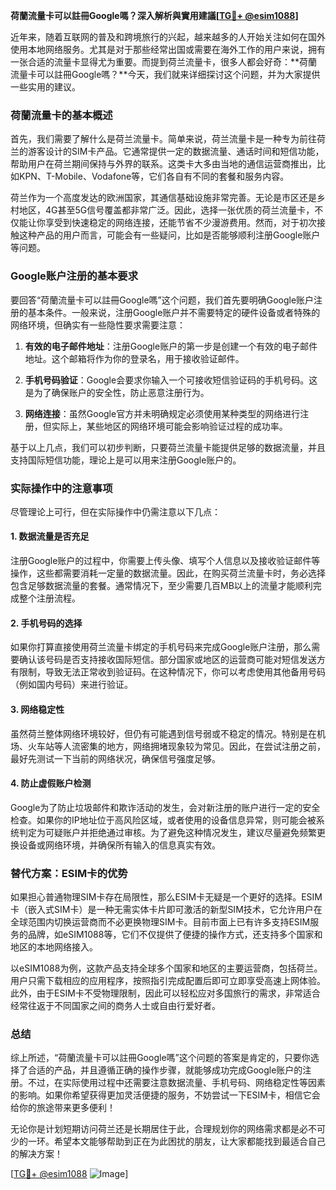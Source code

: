 **荷蘭流量卡可以註冊Google嗎？深入解析與實用建議[[TG💪+ @esim1088](https://t.me/s/esim1088)]**

近年来，随着互联网的普及和跨境旅行的兴起，越来越多的人开始关注如何在国外使用本地网络服务。尤其是对于那些经常出国或需要在海外工作的用户来说，拥有一张合适的流量卡显得尤为重要。而提到荷兰流量卡，很多人都会好奇：**荷蘭流量卡可以註冊Google嗎？**今天，我们就来详细探讨这个问题，并为大家提供一些实用的建议。

### 荷蘭流量卡的基本概述

首先，我们需要了解什么是荷兰流量卡。简单来说，荷兰流量卡是一种专为前往荷兰的游客设计的SIM卡产品。它通常提供一定的数据流量、通话时间和短信功能，帮助用户在荷兰期间保持与外界的联系。这类卡大多由当地的通信运营商推出，比如KPN、T-Mobile、Vodafone等，它们各自有不同的套餐和服务内容。

荷兰作为一个高度发达的欧洲国家，其通信基础设施非常完善。无论是市区还是乡村地区，4G甚至5G信号覆盖都非常广泛。因此，选择一张优质的荷兰流量卡，不仅能让你享受到快速稳定的网络连接，还能节省不少漫游费用。然而，对于初次接触这种产品的用户而言，可能会有一些疑问，比如是否能够顺利注册Google账户等问题。

### Google账户注册的基本要求

要回答“荷蘭流量卡可以註冊Google嗎”这个问题，我们首先要明确Google账户注册的基本条件。一般来说，注册Google账户并不需要特定的硬件设备或者特殊的网络环境，但确实有一些隐性要求需要注意：

1. **有效的电子邮件地址**：注册Google账户的第一步是创建一个有效的电子邮件地址。这个邮箱将作为你的登录名，用于接收验证邮件。
   
2. **手机号码验证**：Google会要求你输入一个可接收短信验证码的手机号码。这是为了确保账户的安全性，防止恶意注册行为。

3. **网络连接**：虽然Google官方并未明确规定必须使用某种类型的网络进行注册，但实际上，某些地区的网络环境可能会影响验证过程的成功率。

基于以上几点，我们可以初步判断，只要荷兰流量卡能提供足够的数据流量，并且支持国际短信功能，理论上是可以用来注册Google账户的。

### 实际操作中的注意事项

尽管理论上可行，但在实际操作中仍需注意以下几点：

#### 1. 数据流量是否充足
注册Google账户的过程中，你需要上传头像、填写个人信息以及接收验证邮件等操作，这些都需要消耗一定量的数据流量。因此，在购买荷兰流量卡时，务必选择包含足够数据流量的套餐。通常情况下，至少需要几百MB以上的流量才能顺利完成整个注册流程。

#### 2. 手机号码的选择
如果你打算直接使用荷兰流量卡绑定的手机号码来完成Google账户注册，那么需要确认该号码是否支持接收国际短信。部分国家或地区的运营商可能对短信发送方有限制，导致无法正常收到验证码。在这种情况下，你可以考虑使用其他备用号码（例如国内号码）来进行验证。

#### 3. 网络稳定性
虽然荷兰整体网络环境较好，但仍有可能遇到信号弱或不稳定的情况。特别是在机场、火车站等人流密集的地方，网络拥堵现象较为常见。因此，在尝试注册之前，最好先测试一下当前的网络状况，确保信号强度足够。

#### 4. 防止虚假账户检测
Google为了防止垃圾邮件和欺诈活动的发生，会对新注册的账户进行一定的安全检查。如果你的IP地址位于高风险区域，或者使用的设备信息异常，则可能会被系统判定为可疑账户并拒绝通过审核。为了避免这种情况发生，建议尽量避免频繁更换设备或网络环境，并确保所有输入的信息真实有效。

### 替代方案：ESIM卡的优势

如果担心普通物理SIM卡存在局限性，那么ESIM卡无疑是一个更好的选择。ESIM卡（嵌入式SIM卡）是一种无需实体卡片即可激活的新型SIM技术，它允许用户在全球范围内切换运营商而不必更换物理SIM卡。目前市面上已有许多支持ESIM服务的品牌，如eSIM1088等，它们不仅提供了便捷的操作方式，还支持多个国家和地区的本地网络接入。

以eSIM1088为例，这款产品支持全球多个国家和地区的主要运营商，包括荷兰。用户只需下载相应的应用程序，按照指引完成配置后即可立即享受高速上网体验。此外，由于ESIM卡不受物理限制，因此可以轻松应对多国旅行的需求，非常适合经常往返于不同国家之间的商务人士或自由行爱好者。

### 总结

综上所述，“荷蘭流量卡可以註冊Google嗎”这个问题的答案是肯定的，只要你选择了合适的产品，并且遵循正确的操作步骤，就能够成功完成Google账户的注册。不过，在实际使用过程中还需要注意数据流量、手机号码、网络稳定性等因素的影响。如果你希望获得更加灵活便捷的服务，不妨尝试一下ESIM卡，相信它会给你的旅途带来更多便利！

无论你是计划短期访问荷兰还是长期居住于此，合理规划你的网络需求都是必不可少的一环。希望本文能够帮助到正在为此困扰的朋友，让大家都能找到最适合自己的解决方案！

[[TG💪+ @esim1088](https://t.me/s/esim1088) ![Image](https://i.postimg.cc/4NQfJmqS/Snipaste-2025-05-13-00-14-12.png)]